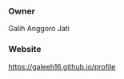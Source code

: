 ### Owner 
Galih Anggoro Jati

### Website
<a href="https://galeeh16.github.io/profile" title="Website">https://galeeh16.github.io/profile</a>